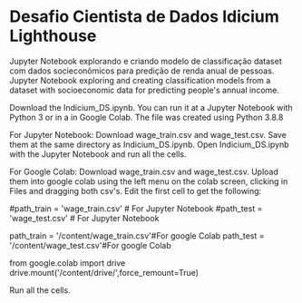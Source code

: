 # Desafio Cientista de Dados Idicium Lighthouse
Jupyter Notebook explorando e criando modelo de classificação dataset com dados socieconômicos para predição de renda anual de pessoas.
Jupyter Notebook exploring and creating classification models from a dataset with socioeconomic data for predicting people's annual income.

Download the Indicium_DS.ipynb. You can run it at a Jupyter Notebook with Python 3 or in a in Google Colab.
The file was created using Python 3.8.8

For Jupyter Notebook:
Download wage_train.csv and wage_test.csv. Save them at the same directory as Indicium_DS.ipynb.
Open Indicium_DS.ipynb with the Jupyter Notebook and run all the cells.

For Google Colab:
Download wage_train.csv and wage_test.csv. Upload them into google colab using the left menu on the colab screen, clicking in Files and dragging both csv's.
Edit the first cell to get the following:

#path_train = 'wage_train.csv' # For Jupyter Notebook
#path_test = 'wage_test.csv' # For Jupyter Notebook

path_train = '/content/wage_train.csv'#For google Colab
path_test = '/content/wage_test.csv'#For google Colab

from google.colab import drive
drive.mount('/content/drive/',force_remount=True)

Run all the cells.
